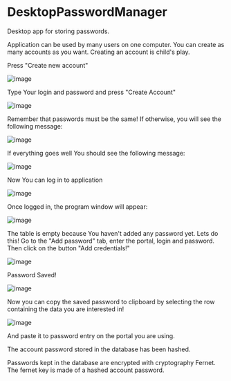 # DesktopPasswordManager

Desktop app for storing passwords.

Application can be used by many users on one computer. You can create as many accounts as you want. 
Creating an account is child's play.

Press "Create new account"

![image](https://user-images.githubusercontent.com/100367053/179363554-e40edb8b-a1a4-4f46-a29d-eea86c8a048a.png)

Type Your login and password and press "Create Account"

![image](https://user-images.githubusercontent.com/100367053/179363612-1cbf9987-6a1e-46c7-bf99-02f705965cf3.png)

Remember that passwords must be the same! If otherwise, you will see the following message:

![image](https://user-images.githubusercontent.com/100367053/179363629-46768e81-180a-4876-ab32-88228888f391.png)

If everything goes well You should see the following message:

![image](https://user-images.githubusercontent.com/100367053/179363662-5ec70a11-0c1b-43d3-a777-3bbd6c8db7de.png)

Now You can log in to application

![image](https://user-images.githubusercontent.com/100367053/179363757-ffba3990-c6b1-496e-a6b8-3603bcfd4aa8.png)

Once logged in, the program window will appear:

![image](https://user-images.githubusercontent.com/100367053/179362848-f3067455-0ecf-4701-b593-5d33e9f6a3a6.png)

The table is empty because You haven't added any password yet. Lets do this!
Go to the "Add password" tab, enter the portal, login and password. Then click on the button "Add credentials!"

![image](https://user-images.githubusercontent.com/100367053/179363134-3d486066-4dbc-4ede-b44a-45ecdfdf4c3a.png)

Password Saved!

![image](https://user-images.githubusercontent.com/100367053/179363200-7de92cc8-ddbe-43c7-97a2-5ba4bb1c609b.png)

Now you can copy the saved password to clipboard by selecting the row containing the data you are interested in!

![image](https://user-images.githubusercontent.com/100367053/179363398-61f00508-66ab-462e-9475-b6675b90bc0b.png)
 
 And paste it to password entry on the portal you are using.
 
The account password stored in the database has been hashed.

Passwords kept in the database are encrypted with cryptography Fernet. The fernet key is made of a hashed account password.
